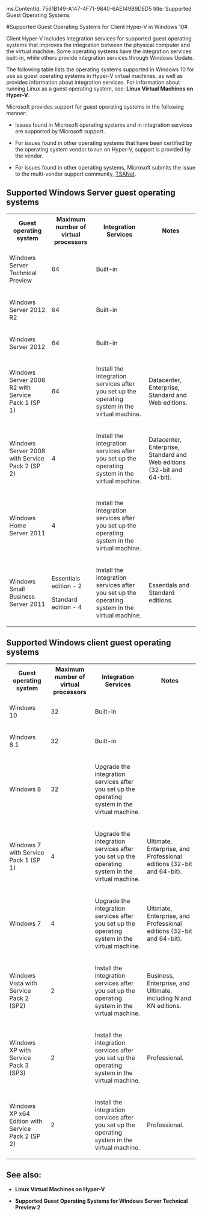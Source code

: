 ms.ContentId: 7561B149-A147-4F71-9840-6AE149B9DED5
title: Supported Guest Operating Systems

#Supported Guest Operating Systems for Client Hyper-V in Windows 10#

Client Hyper-V includes integration services for supported guest operating systems that improves the integration between the physical computer and the virtual machine. Some operating systems have the integration services built-in, while others provide integration services through Windows Update.

The following table lists the operating systems supported in Windows 10 for use as guest operating systems in Hyper-V virtual machines, as well as provides information about
integration services. For information about running Linux as a guest operating system, see: **Linux Virtual Machines on Hyper-V**.

Microsoft provides support for guest operating systems in the following
manner:

- Issues found in Microsoft operating systems and in integration services are supported by Microsoft support.

- For issues found in other operating systems that have been certified by the operating system vendor to run on Hyper-V, support is provided by the vendor.

- For issues found in other operating systems, Microsoft submits the issue to the multi-vendor support community, [TSANet](http://www.tsanet.org/).


## Supported Windows Server guest operating systems ##

<table>
<tr><th>Guest operating system</th><th>	Maximum number of virtual processors</th><th>Integration Services</th><th>Notes</th></tr>
<tr><td><p>Windows Server Technical Preview</p></td><td><p>64</p></td><td><p>Built-in</p></td><td><p></p></td></tr>
<tr><td><p>Windows Server 2012 R2</p></td><td><p>64</p></td><td><p>Built-in</p></td><td><p></p></td></tr>
<tr><td><p>Windows Server 2012</p></td><td><p>64</p></td><td><p>Built-in</p></td><td></td></tr>
<tr><td><p>Windows Server 2008 R2 with Service Pack 1 (SP 1)</p></td><td><p>64</p></td><td><p>Install the integration services after you set up the operating system in the virtual machine.</p></td><td><p>Datacenter, Enterprise, Standard and Web editions. </p></td></tr>
<tr><td><p>Windows Server 2008 with Service Pack 2 (SP 2)</p></td><td><p>4</p></td><td><p>Install the integration services after you set up the operating system in the virtual machine.</p></td><td><p>Datacenter, Enterprise, Standard and Web editions (32-bit and 64-bit). </p></td></tr>
<tr><td><p>Windows Home Server 2011</p></td><td><p>4</p></td><td><p>Install the integration services after you set up the operating system in the virtual machine.</p></td><td></td></tr>
<tr><td><p>Windows Small Business Server 2011</p></td><td><p>Essentials edition - 2</p><p>Standard edition - 4</p></td><td><p>Install the integration services after you set up the operating system in the virtual machine.</p></td><td><p>Essentials and Standard editions. </p></td></tr>
</table>

## Supported Windows client guest operating systems ##

<table><tr><th>Guest operating system</th><th>Maximum number of virtual processors</th><th>Integration Services</th><th>Notes</th></tr>
<tr><td><p>Windows 10</p></td><td><p>32</p></td><td><p>Built-in</p></td><td></td></tr>
<tr><td><p>Windows 8.1</p></td><td><p>32</p></td><td><p>Built-in</p></td><td></td></tr>
<tr><td><p>Windows 8</p></td><td><p>32</p></td><td><p>Upgrade the integration services after you set up the operating system in the virtual machine.</p></td><td></td></tr>
<tr><td><p>Windows 7 with Service Pack 1 (SP 1)</p></td><td><p>4</p></td><td><p>Upgrade the integration services after you set up the operating system in the virtual machine.</p></td><td><p>Ultimate, Enterprise, and Professional editions (32-bit and 64-bit). </p></td></tr><tr><td><p>Windows 7</p></td><td><p>4</p></td><td><p>Upgrade the integration services after you set up the operating system in the virtual machine.</p></td><td><p>Ultimate, Enterprise, and Professional editions (32-bit and 64-bit). </p></td></tr><tr><td><p>Windows Vista with Service Pack 2 (SP2)</p></td><td><p>2</p></td><td><p>Install the integration services after you set up the operating system in the virtual machine.</p></td><td><p>Business, Enterprise, and Ultimate, including N and KN editions. </p></td></tr><tr><td><p>Windows XP with Service Pack 3 (SP3)</p></td><td><p>2</p></td><td><p>Install the integration services after you set up the operating system in the virtual machine.</p></td><td><p>Professional. </p></td></tr><tr><td><p>Windows XP x64 Edition with Service Pack 2 (SP 2)</p></td><td><p>2</p></td><td><p>Install the integration services after you set up the operating system in the virtual machine.</p></td><td><p>Professional. </p></td></tr>
</table>



## See also: ##

- **Linux Virtual Machines on Hyper-V**

- **Supported Guest Operating Systems for Windows Server Technical Preview 2**

